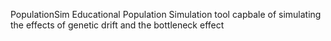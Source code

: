PopulationSim
Educational Population Simulation tool capbale of simulating the effects of genetic drift and the bottleneck effect
